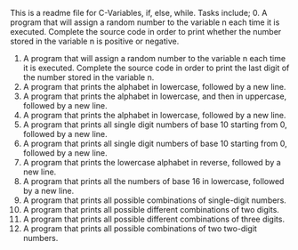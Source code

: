 This is a readme file for C-Variables, if, else, while. Tasks include;
0. A program that will assign a random number to the variable n each time it is executed. Complete the source code in order to print whether the number stored in the variable n is positive or negative.
1.  A program that will assign a random number to the variable n each time it is executed. Complete the source code in order to print the last digit of the number stored in the variable n.
2. A program that prints the alphabet in lowercase, followed by a new line.
3. A program that prints the alphabet in lowercase, and then in uppercase, followed by a new line.
4. A program that prints the alphabet in lowercase, followed by a new line.
5. A program that prints all single digit numbers of base 10 starting from 0, followed by a new line.
6. A program that prints all single digit numbers of base 10 starting from 0, followed by a new line.
7. A program that prints the lowercase alphabet in reverse, followed by a new line.
8. A program that prints all the numbers of base 16 in lowercase, followed by a new line.
9. A program that prints all possible combinations of single-digit numbers.
10. A program that prints all possible different combinations of two digits.
11. A program that prints all possible different combinations of three digits.
12. A program that prints all possible combinations of two two-digit numbers.

